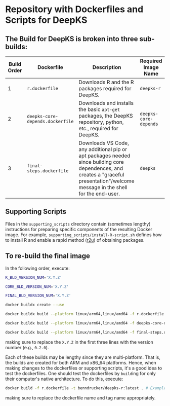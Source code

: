 # Repository with Dockerfiles and Scripts for DeepKS 
## The Build for DeepKS is broken into three sub-builds:

| Build Order | Dockerfile | Description | Required Image Name |
|-------------|------------|-------------|---------------------|
|      1      |`r.dockerfile`| Downloads R and the R packages required for DeepKS. | `deepks-r`|
|      2      |`deepks-core-depends.dockerfile`| Downloads and installs the basic `apt-get` packages, the DeepKS repository, python, etc., required for DeepKS.| `deepks-core-depends`|
|      3      |`final-steps.dockerfile`| Downloads VS Code, any additional pip or apt packages needed since building core dependences, and creates a "graceful presentation"/welcome message in the shell for the end-user. | `deepks` |

## Supporting Scripts

Files in the `supporting_scripts` directory contain (sometimes lengthy) instructions for preparing specific components of the resulting Docker image. For example, `supporting_scripts/install-R-script.sh` defines how to install R and enable a rapid method ([r2u](https://eddelbuettel.github.io/r2u/)) of obtaining packages.

## To re-build the final image 
In the following order, execute:

```bash
R_BLD_VERSION_NUM='X.Y.Z'

CORE_BLD_VERSION_NUM='X.Y.Z'

FINAL_BLD_VERSION_NUM='X.Y.Z'

docker buildx create --use

docker buildx build --platform linux/arm64,linux/amd64 -f r.dockerfile -t benndrucker/deepks-r:latest -t benndrucker/deepks-r:$R_BLD_VERSION_NUM --push . 

docker buildx build --platform linux/arm64,linux/amd64 -f deepks-core-depends.dockerfile -t benndrucker/deepks-core-depends:latest -t benndrucker/deepks-core-depends-r:$CORE_BLD_VERSION_NUM --push . 

docker buildx build --platform linux/arm64,linux/amd64 -f final-steps.dockerfile -t benndrucker/deepks:latest -t benndrucker/deepks:$FINAL_BLD_VERSION_NUM --push . 

```
making sure to replace the `X.Y.Z` in the first three lines with the version number (e.g., `0.2.0`).

Each of these builds may be lengthy since they are multi-platform. That is, the builds are created for both ARM and x86_64 platforms. Hence, when making changes to the dockerfiles or supporting scripts, it's a good idea to test the dockerfiles. One should test the dockerfiles by `build`ing for only their computer's native architecture. To do this, execute:

```bash
docker build -f r.dockerfile -t benndrucker/deepks-r:latest . # Example for the `r.dockerfile` build
```

making sure to replace the dockerfile name and tag name appropriately. 